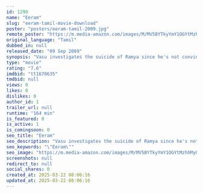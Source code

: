 ```yaml
---
id: 1290
name: "Eeram"
slug: "eeram-tamil-movie-download"
poster: "posters/eeram-tamil-2009.jpg"
remote_poster: "https://m.media-amazon.com/images/M/MV5BYTkyYmY1OGYtMzhhMy00YjgyLTg3NzYtMTZkNjJmYjhjNzkxXkEyXkFqcGdeQXVyMTYyNjAzOTUx._V1_SX300.jpg"
original_language: "Tamil"
dubbed_in: null
released_date: "09 Sep 2009"
synopsis: "Vasu investigates the suicide of Ramya since he's not convinced that she killed herself. The main suspects are her husband and neighbors. As the death toll rises, Vasu deals with his own secret past."
type: "movie"
rating: "7.6"
imdbid: "tt1670635"
tmdbid: null
views: 0
likes: 0
dislikes: 0
author_id: 1
trailer_url: null
runtime: "164 min"
is_featured: 0
is_active: 1
is_comingsoon: 0
seo_title: "Eeram"
seo_description: "Vasu investigates the suicide of Ramya since he's not convinced that she killed herself. The main suspects are her husband and neighbors. As the death toll rises, Vasu deals with his own secret past."
seo_keywords: "\"Eeram\""
seo_image: "https://m.media-amazon.com/images/M/MV5BYTkyYmY1OGYtMzhhMy00YjgyLTg3NzYtMTZkNjJmYjhjNzkxXkEyXkFqcGdeQXVyMTYyNjAzOTUx._V1_SX300.jpg"
screenshots: null
redirect_to: null
social_shares: 0
created_at: 2025-03-22 08:06:16
updated_at: 2025-03-22 08:06:16
---
```


